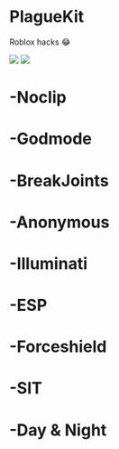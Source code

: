 # PlagueKit
Roblox hacks :joy:

<img src="https://cdn.pixilart.com/photos/large/aa10463927cdd4e.png">
<img src="https://i.imgur.com/g7TgNpk.png">


# -Noclip
# -Godmode
# -BreakJoints
# -Anonymous
# -Illuminati
# -ESP
# -Forceshield
# -SIT
# -Day & Night
